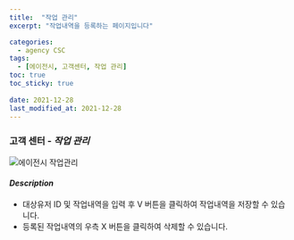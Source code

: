 ```yaml
---
title:  "작업 관리"
excerpt: "작업내역을 등록하는 페이지입니다"

categories:
  - agency CSC
tags:
  - [에이전시, 고객센터, 작업 관리]
toc: true
toc_sticky: true
 
date: 2021-12-28
last_modified_at: 2021-12-28
---
```

### 고객 센터 - *작업 관리*
![에이전시 작업관리](https://user-images.githubusercontent.com/95394003/147546619-c22b1ab3-32ab-4f55-b9cd-dd68b8c49ca1.jpeg)

#### *Description*
- 대상유저 ID 및 작업내역을 입력 후 V 버튼을 클릭하여 작업내역을 저장할 수 있습니다.
- 등록된 작업내역의 우측 X 버튼을 클릭하여 삭제할 수 있습니다.